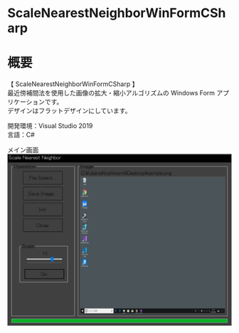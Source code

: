 # ScaleNearestNeighborWinFormCSharp

# 概要
【 ScaleNearestNeighborWinFormCSharp 】  
最近傍補間法を使用した画像の拡大・縮小アルゴリズムの Windows Form アプリケーションです。  
デザインはフラットデザインにしています。  

開発環境：Visual Studio 2019  
言語：C# 

メイン画面  
![スクリーンショット](https://github.com/toshinomi/ScaleNearestNeighborWinFormCSharp/blob/master/ScaleNearestNeighborWinFormCSharp.png)
